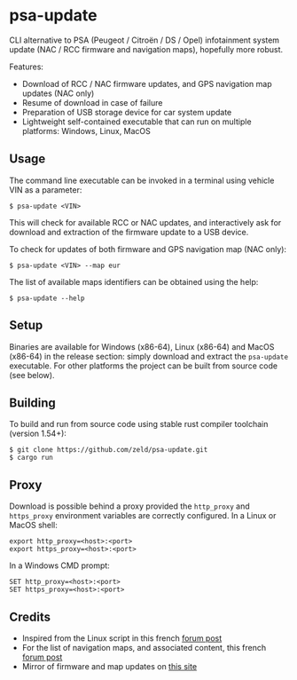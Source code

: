 # psa-update

CLI alternative to PSA (Peugeot / Citroën / DS / Opel) infotainment system update (NAC / RCC firmware and navigation maps), hopefully more robust.

Features:
- Download of RCC / NAC firmware updates, and GPS navigation map updates (NAC only)
- Resume of download in case of failure
- Preparation of USB storage device for car system update
- Lightweight self-contained executable that can run on multiple platforms: Windows, Linux, MacOS

## Usage

The command line executable can be invoked in a terminal using vehicle VIN as a parameter:
```
$ psa-update <VIN>
```
This will check for available RCC or NAC updates, and interactively ask for download and extraction of the firmware update to a USB device.

To check for updates of both firmware and GPS navigation map (NAC only):
```
$ psa-update <VIN> --map eur
```

The list of available maps identifiers can be obtained using the help:
```
$ psa-update --help
```

## Setup

Binaries are available for Windows (x86-64), Linux (x86-64) and MacOS (x86-64) in the release section: simply download and extract the `psa-update` executable.
For other platforms the project can be built from source code (see below).

## Building

To build and run from source code using stable rust compiler toolchain (version 1.54+):
```
$ git clone https://github.com/zeld/psa-update.git
$ cargo run
```

## Proxy

Download is possible behind a proxy provided the `http_proxy` and `https_proxy` environment variables are correctly configured.
In a Linux or MacOS shell:
```
export http_proxy=<host>:<port>
export https_proxy=<host>:<port>
```
In a Windows CMD prompt:
```
SET http_proxy=<host>:<port>
SET https_proxy=<host>:<port>
```

## Credits

- Inspired from the Linux script in this french [forum post](https://www.forum-peugeot.com/Forum/threads/app-peugeot-update-logiciel-alternatif-multi-os-v1-5-26-08-2021.119707/)
- For the list of navigation maps, and associated content, this french [forum post](https://forum-auto.caradisiac.com/topic/129967-le-nac-du-3008-ii-et-de-tous-les-v%C3%A9hicules-psa-lisez-en-premier-la-page-n%C2%B012/)
- Mirror of firmware and map updates on [this site](https://sites.google.com/view/nac-rcc/)
